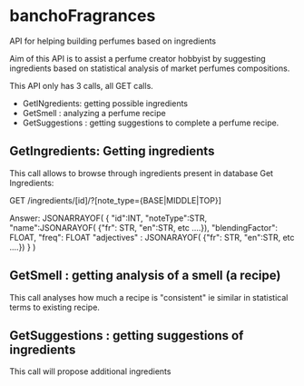 # banchoFragrances
API for helping building perfumes based on ingredients


Aim of this API is to assist a perfume creator hobbyist by suggesting ingredients based on statistical analysis of market perfumes compositions.

This API only has 3 calls, all GET calls.
- GetINgredients: getting possible ingredients
- GetSmell : analyzing a perfume recipe
- GetSuggestions : getting suggestions to complete a perfume recipe.

## GetIngredients: Getting ingredients
This call allows to browse through ingredients present in database
Get Ingredients:

GET /ingredients/[id]/?[note_type={BASE|MIDDLE|TOP}]

Answer: 
JSONARRAYOF(
{
"id":INT,
"noteType":STR,
"name":JSONARAYOF( {"fr": STR, "en":STR, etc ....}),
"blendingFactor": FLOAT,
"freq": FLOAT
"adjectives" : JSONARAYOF( {"fr": STR, "en":STR, etc ....})
}
)

## GetSmell : getting analysis of a smell (a recipe)
This call analyses how much a recipe is "consistent" ie similar in statistical terms to existing recipe.

## GetSuggestions : getting suggestions of ingredients
This call will propose additional ingredients


